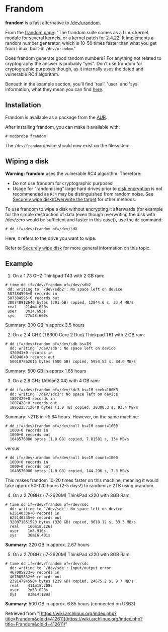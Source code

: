 # Frandom

**frandom** is a fast alternative to [/dev/urandom](/index.php/Random_number_generation "Random number generation").

From the [frandom page](http://billauer.co.il/frandom.html): "The frandom suite comes as a Linux kernel module for several kernels, or a kernel patch for 2.4.22\. It implements a random number generator, which is 10-50 times faster than what you get from Linux' built-in `/dev/urandom`."

Does frandom generate good random numbers? For anything not related to cryptography the answer is probably "yes". Don't use frandom for cryptographic purposes though, as it internally uses the dated and vulnerable RC4 algorithm.

Beneath in the example section, you'll find 'real', 'user' and 'sys' information, what they mean you can find [here](http://stackoverflow.com/questions/556405/what-do-real-user-and-sys-mean-in-the-output-of-time1?answertab=active#tab-top).

## Installation

Frandom is available as a package from the [AUR](https://aur.archlinux.org/packages.php?ID=9869).

After installing frandom, you can make it available with:

```
# modprobe frandom

```

The `/dev/frandom` device should now exist on the filesystem.

## Wiping a disk

**Warning:** **frandom** uses the vulnerable RC4 algorithm. Therefore:

*   Do not use frandom for cryptographic purposes!
*   Usage for "randomising" large hard drives prior to [disk encryption](/index.php/Disk_encryption "Disk encryption") is not recommended as `RC4` may be distinguished from random noise. See [Securely wipe disk#Overwrite the target](/index.php/Securely_wipe_disk#Overwrite_the_target "Securely wipe disk") for other methods.

To use frandom to wipe a disk without encrypting it afterwards (for example for the simple destruction of data (even though overwriting the disk with /dev/zero would be sufficient and faster in this case)), use the `dd` command:

```
# dd if=/dev/frandom of=/dev/sdX

```

Here, `X` refers to the drive you want to wipe.

Refer to [Securely wipe disk](/index.php/Securely_wipe_disk "Securely wipe disk") for more general information on this topic.

## Example

1) On a 1.73 GHZ Thinkpad T43 with 2 GB ram:

```
# time dd if=/dev/frandom of=/dev/sdb2
 dd: writing to `/dev/sdb2': No space left on device
 587384596+0 records in
 587384595+0 records out
 300740912640 bytes (301 GB) copied, 12844.6 s, 23.4 MB/s
 real    214m4.620s
 user    3m34.693s
 sys     77m28.660s

```

Summary: 300 GB in approx 3.5 hours

2) On a 2.4 GHZ (T8300 Core 2 Duo) Thinkpad T61 with 2 GB ram:

```
# dd if=/dev/frandom of=/dev/sdb bs=1M
  dd: writing `/dev/sdb': No space left on device
  476941+0 records in
  476940+0 records out
  500107862016 bytes (500 GB) copied, 5954.52 s, 84.0 MB/s

```

Summary: 500 GB in approx 1.65 hours

3) On a 2.8 GHz (Athlon2 X4) with 4 GB ram:

```
# dd if=/dev/frandom of=/dev/sdc3 bs=1M seek=100KB
  dd: writing `/dev/sdc3': No space left on device
  1807429+0 records in
  1807428+0 records out
  1895225712640 bytes (1.9 TB) copied, 20300.3 s, 93.4 MB/s

```

Summary: ~2TB in ~5.64 hours. However, on the same machine:

```
# dd if=/dev/frandom of=/dev/null bs=1M count=1000
  1000+0 records in
  1000+0 records out
  1048576000 bytes (1.0 GB) copied, 7.81581 s, 134 MB/s

```

versus

```
# dd if=/dev/urandom of=/dev/null bs=1M count=1000
  1000+0 records in
  1000+0 records out
  1048576000 bytes (1.0 GB) copied, 144.296 s, 7.3 MB/s

```

This makes frandom 10-20 times faster on this machine, meaning it would take approx 50-120 hours (2-5 days!) to randomize 2TB using urandom.

4) On a 2.70GHz (i7-2620M) ThinkPad x220 with 8GB Ram:

```
# time dd if=/dev/frandom of=/dev/sdc
  dd: writing to `/dev/sdc': No space left on device
  625140336+0 records in
  625140335+0 records out
  320071851520 bytes (320 GB) copied, 9618.12 s, 33.3 MB/s
  real    160m18.126s
  user    1m8.916s
  sys     36m16.401s

```

**Summary:** 320 GB in approx. 2.67 hours

5) On a 2.70GHz (i7-2620M) ThinkPad x220 with 8GB Ram:

```
# time dd if=/dev/frandom of=/dev/sdc
  dd: writing to `/dev/sde': Input/output error
  467085833+0 records in
  467085832+0 records out
  239147945984 bytes (239 GB) copied, 24675.2 s, 9.7 MB/s
  real    411m15.208s
  user    2m58.028s
  sys     83m14.188s

```

**Summary:** 500 GB in approx. 6.85 hours (connected on USB3)

Retrieved from "[https://wiki.archlinux.org/index.php?title=Frandom&oldid=412611](https://wiki.archlinux.org/index.php?title=Frandom&oldid=412611)"
